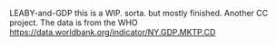 LEABY-and-GDP
this is a WIP. sorta. but mostly finished.
Another CC project. The data is from the WHO 
https://data.worldbank.org/indicator/NY.GDP.MKTP.CD
